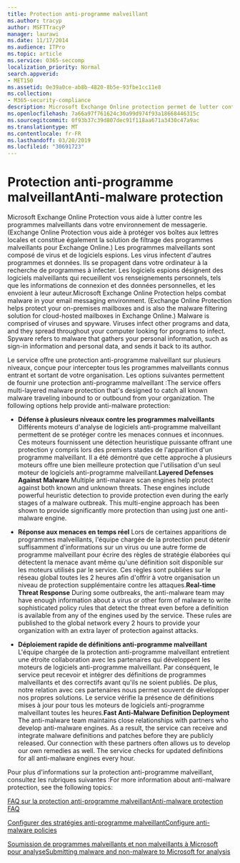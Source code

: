 ```yaml
---
title: Protection anti-programme malveillant
ms.author: tracyp
author: MSFTTracyP
manager: laurawi
ms.date: 11/17/2014
ms.audience: ITPro
ms.topic: article
ms.service: O365-seccomp
localization_priority: Normal
search.appverid:
- MET150
ms.assetid: 0e39a0ce-ab8b-4820-8b5e-93fbe1cc11e8
ms.collection:
- M365-security-compliance
description: Microsoft Exchange Online protection permet de lutter contre les programmes malveillants dans votre environnement de messagerie électronique. Les programmes malveillants sont constitués de virus et de logiciels espions. Les virus contaminent d'autres programmes et données, et ils se propagent dans votre ordinateur à la recherche de programmes à infecter. Les logiciels espions font référence aux programmes malveillants qui recueillent vos informations personnelles, telles que les informations de connexion et les données personnelles, et les renvoient à son auteur.
ms.openlocfilehash: 7a66a97f761624c30a99d974f93a18668446315c
ms.sourcegitcommit: 0f93b37c39d807dec91f118aa671a3430c47a9ac
ms.translationtype: MT
ms.contentlocale: fr-FR
ms.lasthandoff: 03/20/2019
ms.locfileid: "30691723"
---
```

# <a name="anti-malware-protection"></a><span data-ttu-id="e39b1-106">Protection anti-programme malveillant</span><span class="sxs-lookup"><span data-stu-id="e39b1-106">Anti-malware protection</span></span>

<span data-ttu-id="e39b1-p102">Microsoft Exchange Online Protection vous aide à lutter contre les programmes malveillants dans votre environnement de messagerie. (Exchange Online Protection vous aide à protéger vos boîtes aux lettres locales et constitue également la solution de filtrage des programmes malveillants pour Exchange Online.) Les programmes malveillants sont composé de virus et de logiciels espions. Les virus infectent d'autres programmes et données. Ils se propagent dans votre ordinateur à la recherche de programmes à infecter. Les logiciels espions désignent des logiciels malveillants qui recueillent vos renseignements personnels, tels que les informations de connexion et des données personnelles, et les envoient à leur auteur.</span><span class="sxs-lookup"><span data-stu-id="e39b1-p102">Microsoft Exchange Online Protection helps combat malware in your email messaging environment. (Exchange Online Protection helps protect your on-premises mailboxes and is also the malware filtering solution for cloud-hosted mailboxes in Exchange Online.) Malware is comprised of viruses and spyware. Viruses infect other programs and data, and they spread throughout your computer looking for programs to infect. Spyware refers to malware that gathers your personal information, such as sign-in information and personal data, and sends it back to its author.</span></span> 
  
<span data-ttu-id="e39b1-p103">Le service offre une protection anti-programme malveillant sur plusieurs niveaux, conçue pour intercepter tous les programmes malveillants connus entrant et sortant de votre organisation. Les options suivantes permettent de fournir une protection anti-programme malveillant :</span><span class="sxs-lookup"><span data-stu-id="e39b1-p103">The service offers multi-layered malware protection that's designed to catch all known malware traveling inbound to or outbound from your organization. The following options help provide anti-malware protection:</span></span>
  
- <span data-ttu-id="e39b1-p104">**Défense à plusieurs niveaux contre les programmes malveillants** Différents moteurs d'analyse de logiciels anti-programme malveillant permettent de se protéger contre les menaces connues et inconnues. Ces moteurs fournissent une détection heuristique puissante offrant une protection y compris lors des premiers stades de l'apparition d'un programme malveillant. Il a été démontré que cette approche à plusieurs moteurs offre une bien meilleure protection que l'utilisation d'un seul moteur de logiciels anti-programme malveillant.</span><span class="sxs-lookup"><span data-stu-id="e39b1-p104">**Layered Defenses Against Malware** Multiple anti-malware scan engines help protect against both known and unknown threats. These engines include powerful heuristic detection to provide protection even during the early stages of a malware outbreak. This multi-engine approach has been shown to provide significantly more protection than using just one anti-malware engine.</span></span> 
    
- <span data-ttu-id="e39b1-p105">**Réponse aux menaces en temps réel** Lors de certaines apparitions de programmes malveillants, l'équipe chargée de la protection peut détenir suffisamment d'informations sur un virus ou une autre forme de programme malveillant pour écrire des règles de stratégie élaborées qui détectent la menace avant même qu'une définition soit disponible sur les moteurs utilisés par le service. Ces règles sont publiées sur le réseau global toutes les 2 heures afin d'offrir à votre organisation un niveau de protection supplémentaire contre les attaques.</span><span class="sxs-lookup"><span data-stu-id="e39b1-p105">**Real-time Threat Response** During some outbreaks, the anti-malware team may have enough information about a virus or other form of malware to write sophisticated policy rules that detect the threat even before a definition is available from any of the engines used by the service. These rules are published to the global network every 2 hours to provide your organization with an extra layer of protection against attacks.</span></span> 
    
- <span data-ttu-id="e39b1-p106">**Déploiement rapide de définitions anti-programme malveillant** L'équipe chargée de la protection anti-programme malveillant entretient une étroite collaboration avec les partenaires qui développent les moteurs de logiciels anti-programme malveillant. Par conséquent, le service peut recevoir et intégrer des définitions de programmes malveillants et des correctifs avant qu'ils ne soient publiés. De plus, notre relation avec ces partenaires nous permet souvent de développer nos propres solutions. Le service vérifie la présence de définitions mises à jour pour tous les moteurs de logiciels anti-programme malveillant toutes les heures.</span><span class="sxs-lookup"><span data-stu-id="e39b1-p106">**Fast Anti-Malware Definition Deployment** The anti-malware team maintains close relationships with partners who develop anti-malware engines. As a result, the service can receive and integrate malware definitions and patches before they are publicly released. Our connection with these partners often allows us to develop our own remedies as well. The service checks for updated definitions for all anti-malware engines every hour.</span></span> 
    
<span data-ttu-id="e39b1-122">Pour plus d'informations sur la protection anti-programme malveillant, consultez les rubriques suivantes :</span><span class="sxs-lookup"><span data-stu-id="e39b1-122">For more information about anti-malware protection, see the following topics:</span></span> 
  
[<span data-ttu-id="e39b1-123">FAQ sur la protection anti-programme malveillant</span><span class="sxs-lookup"><span data-stu-id="e39b1-123">Anti-malware protection FAQ </span></span>](anti-malware-protection-faq-eop.md)
  
[<span data-ttu-id="e39b1-124">Configurer des stratégies anti-programme malveillant</span><span class="sxs-lookup"><span data-stu-id="e39b1-124">Configure anti-malware policies</span></span>](configure-anti-malware-policies.md)
  
[<span data-ttu-id="e39b1-125">Soumission de programmes malveillants et non malveillants à Microsoft pour analyse</span><span class="sxs-lookup"><span data-stu-id="e39b1-125">Submitting malware and non-malware to Microsoft for analysis</span></span>](submitting-malware-and-non-malware-to-microsoft-for-analysis.md)
  

